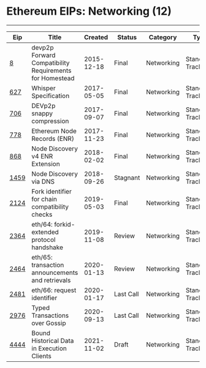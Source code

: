 
# Ethereum EIPs: Networking (12)
---
| Eip                  | Title                                                   | Created    | Status    | Category   | Type            |
| -------------------- | ------------------------------------------------------- | ---------- | --------- | ---------- | --------------- |
| [8](/eip-8.md)       | devp2p Forward Compatibility Requirements for Homestead | 2015-12-18 | Final     | Networking | Standards Track |
| [627](/eip-627.md)   | Whisper Specification                                   | 2017-05-05 | Final     | Networking | Standards Track |
| [706](/eip-706.md)   | DEVp2p snappy compression                               | 2017-09-07 | Final     | Networking | Standards Track |
| [778](/eip-778.md)   | Ethereum Node Records (ENR)                             | 2017-11-23 | Final     | Networking | Standards Track |
| [868](/eip-868.md)   | Node Discovery v4 ENR Extension                         | 2018-02-02 | Final     | Networking | Standards Track |
| [1459](/eip-1459.md) | Node Discovery via DNS                                  | 2018-09-26 | Stagnant  | Networking | Standards Track |
| [2124](/eip-2124.md) | Fork identifier for chain compatibility checks          | 2019-05-03 | Final     | Networking | Standards Track |
| [2364](/eip-2364.md) | eth/64: forkid-extended protocol handshake              | 2019-11-08 | Review    | Networking | Standards Track |
| [2464](/eip-2464.md) | eth/65: transaction announcements and retrievals        | 2020-01-13 | Review    | Networking | Standards Track |
| [2481](/eip-2481.md) | eth/66: request identifier                              | 2020-01-17 | Last Call | Networking | Standards Track |
| [2976](/eip-2976.md) | Typed Transactions over Gossip                          | 2020-09-13 | Last Call | Networking | Standards Track |
| [4444](/eip-4444.md) | Bound Historical Data in Execution Clients              | 2021-11-02 | Draft     | Networking | Standards Track |

    